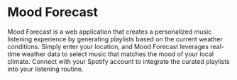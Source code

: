 # Mood Forecast

Mood Forecast is a web application that creates a personalized music listening experience by generating playlists based on the current weather conditions. Simply enter your location, and Mood Forecast leverages real-time weather data to select music that matches the mood of your local climate. Connect with your Spotify account to integrate the curated playlists into your listening routine.
